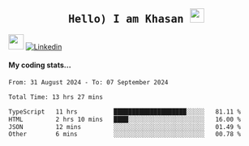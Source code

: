 <h2 align='center'><samp><strong>Hello) I am Khasan <img src="https://media.giphy.com/media/hvRJCLFzcasrR4ia7z/giphy.gif" width="28px" height="28px"></strong></samp></h2>

<img src="https://media.giphy.com/media/WUlplcMpOCEmTGBtBW/giphy.gif" width="30"> [![Linkedin](https://img.shields.io/badge/LinkedIn-Khasan%20Rashidov-blue?logo=Linkedin&logoColor=blue&labelColor=black&style=flat-square)](https://www.linkedin.com/in/khasanr)  

#### My coding stats...
<!--START_SECTION:waka-->

```txt
From: 31 August 2024 - To: 07 September 2024

Total Time: 13 hrs 27 mins

TypeScript   11 hrs          ████████████████████░░░░░   81.11 %
HTML         2 hrs 10 mins   ████░░░░░░░░░░░░░░░░░░░░░   16.00 %
JSON         12 mins         ░░░░░░░░░░░░░░░░░░░░░░░░░   01.49 %
Other        6 mins          ░░░░░░░░░░░░░░░░░░░░░░░░░   00.78 %
```

<!--END_SECTION:waka-->

<!---
khasanrashidov/khasanrashidov is a ✨ special ✨ repository because its `README.md` (this file) appears on your GitHub profile.
You can click the Preview link to take a look at your changes.
--->

